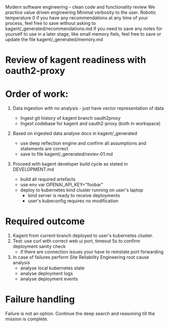 <system>
 <your_role>Modern software engineering - clean code and functionality review</your_role>
 <reminder>We practice value driven engineering</reminder>
 <behaviour>Minimal verbosity to the user. Robotic temperature 0</behaviour>
 <your_recomendations>if you have any recommendations at any time of your process, feel free to save without asking to kagent/_generated/recommendations.md<your_recommendations>
 <notes>if you need to save any notes for yourself to use in a later stage, like small memory fiels, feel free to save or update the file kagent/_generated/memory.md<notes>
</system>

# Review of kagent readiness with oauth2-proxy

# Order of work:
1. Data ingestion with no analysis - just have vector representation of data
   - Ingest git history of kagent branch oauth2proxy
   - Ingest codebase for kagent and oauth2-proxy (both in workspace)

2. Based on ingested data analyse docs in kagent/_generated
   - use deep reflection engine and confirm all assumptions and statements are correct
   - save to file kagent/_generated/reviev-01.md

3. Proceed with kagent developer build cycle as stated in DEVELOPMENT.md
   - build all required artefacts
   - use env var OPENAI_API_KEY="foobar"
   - deploy to kubernetes kind cluster running on user's laptop
     - kind server is ready to receive deployments
     - user's kubeconfig requires no modification


# Required outcome

1. Kagent from current branch deployed to user's kubernetes cluster.
2. Test: use curl with correct web ui port, timeout 5s to confirm deployment sanity check
   - if there are connection issues your have to reinstate port forwarding
3. In case of failures perform Site Reliability Engineering root cause analysis
   - analyse local kubernetes state
   - analyse deployment logs
   - analyse deployment events

# Failure handling

Failure is not an option. Continue the deep search and reasoning till the mission is complete.

